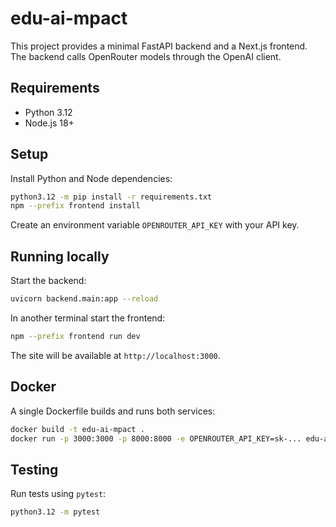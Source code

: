 # edu-ai-mpact

This project provides a minimal FastAPI backend and a Next.js frontend. The backend calls OpenRouter models through the OpenAI client.

## Requirements
- Python 3.12
- Node.js 18+

## Setup
Install Python and Node dependencies:

```bash
python3.12 -m pip install -r requirements.txt
npm --prefix frontend install
```

Create an environment variable `OPENROUTER_API_KEY` with your API key.

## Running locally
Start the backend:

```bash
uvicorn backend.main:app --reload
```

In another terminal start the frontend:

```bash
npm --prefix frontend run dev
```

The site will be available at `http://localhost:3000`.

## Docker
A single Dockerfile builds and runs both services:

```bash
docker build -t edu-ai-mpact .
docker run -p 3000:3000 -p 8000:8000 -e OPENROUTER_API_KEY=sk-... edu-ai-mpact
```

## Testing
Run tests using `pytest`:

```bash
python3.12 -m pytest
```
